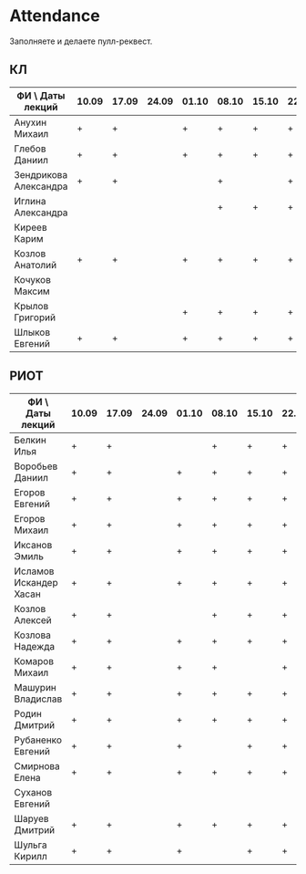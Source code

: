 # Attendance

Заполняете и делаете пулл-реквест.

## КЛ

| ФИ \ Даты лекций     |10.09|17.09|24.09|01.10|08.10|15.10|22.10|29.10|05.11|12.11|19.11|26.11|03.12|10.12| Сумма |
|----------------------|-----|-----|-----|-----|-----|-----|-----|-----|-----|-----|-----|-----|-----|-----|-------|
| Анухин Михаил        |  +  |  +  |     |  +  |  +  |  +  |  +  |  +  |     |     |     |     |     |     |       |
| Глебов Даниил        |  +  |  +  |     |  +  |  +  |  +  |  +  |  +  |     |     |  +  |     |     |     |       |
| Зендрикова Александра|  +  |  +  |     |     |  +  |     |  +  |     |     |     |     |     |     |     |       |
| Иглина Александра    |     |     |     |     |  +  |  +  |  +  |  +  |     |     |  +  |     |     |     |       |
| Киреев Карим         |     |     |     |     |     |     |     |     |     |     |     |     |     |     |       |
| Козлов Анатолий      |  +  |  +  |     |  +  |  +  |  +  |  +  |  +  |     |     |  +  |     |     |     |       |
| Кочуков Максим       |     |     |     |     |     |     |     |     |     |     |     |     |     |     |       |
| Крылов Григорий      |     |     |     |  +  |  +  |  +  |  +  |  +  |     |     |  +  |     |     |     |       |
| Шлыков Евгений       |  +  |  +  |     |  +  |  +  |  +  |  +  |  +  |     |     |  +  |     |     |     |       |

## РИОТ

| ФИ \ Даты лекций     |10.09|17.09|24.09|01.10|08.10|15.10|22.10|29.10|05.11|12.11|19.11|26.11|03.12|10.12| Сумма |
|----------------------|-----|-----|-----|-----|-----|-----|-----|-----|-----|-----|-----|-----|-----|-----|-------|
| Белкин Илья          |  +  |  +  |     |     |  +  |  +  |  +  |  +  |     |     |  +  |     |     |     |       |
| Воробьев Даниил      |  +  |  +  |     |  +  |  +  |  +  |  +  |  +  |     |     |  +  |     |     |     |       |
| Егоров Евгений       |  +  |  +  |     |  +  |  +  |  +  |  +  |  +  |     |     |  +  |     |     |     |       |
| Егоров Михаил        |  +  |  +  |     |  +  |  +  |  +  |  +  |     |     |     |  +  |     |     |     |       |
| Иксанов Эмиль        |  +  |  +  |     |  +  |  +  |  +  |  +  |  +  |     |     |  +  |     |     |     |       |
| Исламов Искандер Хасан| +  |  +  |     |  +  |  +  |  +  |  +  |  +  |     |     |     |     |     |     |       |
| Козлов Алексей       |  +  |  +  |     |     |  +  |  +  |  +  |  +  |     |     |  +  |     |     |     |       |
| Козлова Надежда      |  +  |  +  |     |  +  |  +  |  +  |  +  |  +  |     |     |  +  |     |     |     |       |
| Комаров Михаил       |  +  |  +  |     |  +  |  +  |     |  +  |  +  |     |     |     |     |     |     |       |
| Машурин Владислав    |  +  |  +  |     |  +  |  +  |  +  |  +  |  +  |     |     |  +  |     |     |     |       |
| Родин Дмитрий        |  +  |  +  |     |  +  |  +  |  +  |  +  |     |     |     |  +  |     |     |     |       |
| Рубаненко Евгений    |  +  |  +  |     |  +  |     |  +  |  +  |  +  |     |     |  +  |     |     |     |       |
| Смирнова Елена       |  +  |  +  |     |  +  |  +  |  +  |  +  |  +  |     |     |  +  |     |     |     |       |
| Суханов Евгений      |     |     |     |     |     |     |     |     |     |     |     |     |     |     |       |
| Шаруев Дмитрий       |  +  |  +  |     |  +  |  +  |  +  |  +  |  +  |     |     |  +  |     |     |     |       |
| Шульга Кирилл        |  +  |  +  |     |  +  |     |  +  |  +  |  +  |     |     |  +  |     |     |     |       |

